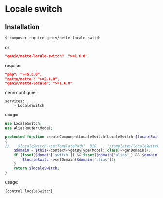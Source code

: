 Locale switch
=============

Installation
------------

```sh
$ composer require geniv/nette-locale-switch
```
or
```json
"geniv/nette-locale-switch": ">=1.0.0"
```

require:
```json
"php": ">=5.6.0",
"nette/nette": ">=2.4.0",
"geniv/nette-locale": ">=1.0.0"
```

neon configure:
```neon
services:
    - LocaleSwitch
```

usage:
```php
use LocaleSwitch;
use AliasRouter\Model;

protected function createComponentLocaleSwitch(LocaleSwitch $localeSwitch)
{
//    $localeSwitch->setTemplatePath(__DIR__ . '/templates/localeSwitch.latte');
    $domain = $this->context->getByType(Model::class)->getDomain();
    if (isset($domain['switch']) && isset($domain['alias']) && $domain['switch']) {
        $localeSwitch->setDomain($domain['alias']);
    }
    return $localeSwitch;
}
```

usage:
```latte
{control localeSwitch}
```
